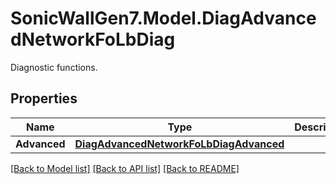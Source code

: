 # SonicWallGen7.Model.DiagAdvancedNetworkFoLbDiag
Diagnostic functions.

## Properties

Name | Type | Description | Notes
------------ | ------------- | ------------- | -------------
**Advanced** | [**DiagAdvancedNetworkFoLbDiagAdvanced**](DiagAdvancedNetworkFoLbDiagAdvanced.md) |  | [optional] 

[[Back to Model list]](../README.md#documentation-for-models) [[Back to API list]](../README.md#documentation-for-api-endpoints) [[Back to README]](../README.md)

